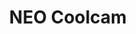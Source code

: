 ---
guid: 2002
title: "NEO Coolcam"
category: Neo-coolcam
description: "Avec plus de 10 ans d'expérience de fabrication, NEO Coolcam remporte un grand succès dans la domotique. Spécialement dans le domaine des ondes z. Nous sommes la première marque chinoise dans la production de produits de la série zwave. des produits. produits de la série zigbee."
locale: fr_FR
sitemap:
  changefreq: 'monthly'
  exclude: 'no'
  priority: 0.5
  lastmod:  # date to end modification
  redirect_from: 
    - /categorie-produit/brand/neocoolcam/
    - /fr/category/neo-coolcam
---